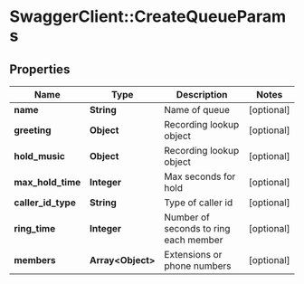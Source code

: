 # SwaggerClient::CreateQueueParams

## Properties
Name | Type | Description | Notes
------------ | ------------- | ------------- | -------------
**name** | **String** | Name of queue | [optional] 
**greeting** | **Object** | Recording lookup object | [optional] 
**hold_music** | **Object** | Recording lookup object | [optional] 
**max_hold_time** | **Integer** | Max seconds for hold | [optional] 
**caller_id_type** | **String** | Type of caller id | [optional] 
**ring_time** | **Integer** | Number of seconds to ring each member | [optional] 
**members** | **Array&lt;Object&gt;** | Extensions or phone numbers | [optional] 



